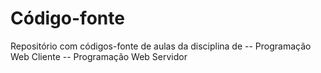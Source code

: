 # Código-fonte 
Repositório com códigos-fonte de aulas da disciplina de 
-- Programação Web Cliente
-- Programação Web Servidor
